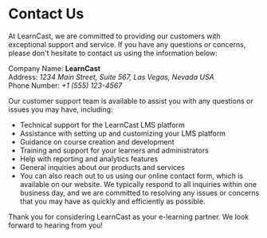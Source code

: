 # Contact Us

At LearnCast, we are committed to providing our customers with exceptional support and service. If you have any questions or concerns, please don't hesitate to contact us using the information below:

Company Name: **LearnCast**  
Address: *1234 Main Street, Suite 567, Las Vegas, Nevada USA*  
Phone Number: *+1 (555) 123-4567*  

Our customer support team is available to assist you with any questions or issues you may have, including:

- Technical support for the LearnCast LMS platform
- Assistance with setting up and customizing your LMS platform
- Guidance on course creation and development
- Training and support for your learners and administrators
- Help with reporting and analytics features
- General inquiries about our products and services
- You can also reach out to us using our online contact form, which is available on our website. We typically respond to all inquiries within one business day, and we are committed to resolving any issues or concerns that you may have as quickly and efficiently as possible.

Thank you for considering LearnCast as your e-learning partner. We look forward to hearing from you!